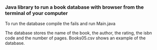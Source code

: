 ### Java library to run a book database with browser from the terminal of your computer

To run the database compile the fails and run Main.java

The database stores the name of the book, the author, the rating, the isbn code and the number of pages. Books05.csv shows an example of the database.
